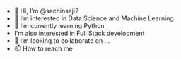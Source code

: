 - 👋 Hi, I’m @sachinsaji2
- 👀 I’m interested in Data Science and Machine Learning
- 🌱 I’m currently learning Python
- I'm also interested in Full Stack development
- 💞️ I’m looking to collaborate on ...
- 📫 How to reach me 

<!---
sachinsaji2/sachinsaji2 is a ✨ special ✨ repository because its `README.md` (this file) appears on your GitHub profile.
You can click the Preview link to take a look at your changes.
--->
